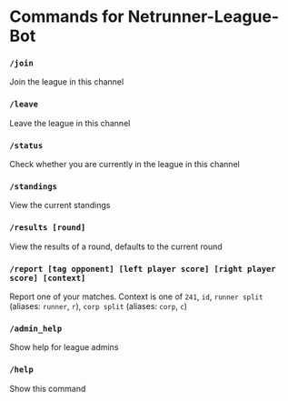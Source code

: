# Commands for Netrunner-League-Bot

### `/join`
Join the league in this channel

### `/leave`
Leave the league in this channel

### `/status`
Check whether you are currently in the league in this channel

### `/standings`
View the current standings

### `/results [round]`
View the results of a round, defaults to the current round

### `/report [tag opponent] [left player score] [right player score] [context]`
Report one of your matches. Context is one of `241`, `id`, `runner split` (aliases: `runner`, `r`), `corp split` (aliases: `corp`, `c`)

### `/admin_help`
Show help for league admins

### `/help`
Show this command